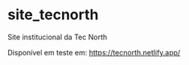 # site_tecnorth
Site institucional da Tec North

Disponível em teste em: https://tecnorth.netlify.app/
